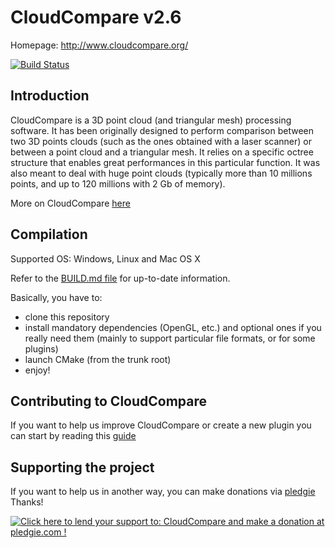 CloudCompare v2.6
=================

Homepage: http://www.cloudcompare.org/

[![Build Status](https://travis-ci.org/cloudcompare/trunk.svg)](https://travis-ci.org/cloudcompare/trunk)

Introduction
------------

CloudCompare is a 3D point cloud (and triangular mesh) processing software.
It has been originally designed to perform comparison between two 3D points clouds
(such as the ones obtained with a laser scanner) or between a point cloud and a
triangular mesh. It relies on a specific octree structure that enables great
performances in this particular function. It was also meant to deal with huge point
clouds (typically more than 10 millions points, and up to 120 millions with 2 Gb
of memory).

More on CloudCompare [here](http://en.wikipedia.org/wiki/CloudCompare)

Compilation
-----------

Supported OS: Windows, Linux and Mac OS X

Refer to the [BUILD.md file](BUILD.md) for up-to-date information.

Basically, you have to:
- clone this repository
- install mandatory dependencies (OpenGL,  etc.) and optional ones if you really need them
(mainly to support particular file formats, or for some plugins)
- launch CMake (from the trunk root)
- enjoy!


Contributing to CloudCompare
----------------------------

If you want to help us improve CloudCompare or create a new plugin you can start by reading this [guide](CONTRIBUTING.md)

Supporting the project
----------------------

If you want to help us in another way, you can make donations via [pledgie](http://pledgie.com/campaigns/19052)  
Thanks!

<a href='https://pledgie.com/campaigns/19052'>
    <img alt='Click here to lend your support to: CloudCompare and make a donation at pledgie.com !' src='https://pledgie.com/campaigns/19052.png?skin_name=chrome' border='0'>
</a>

